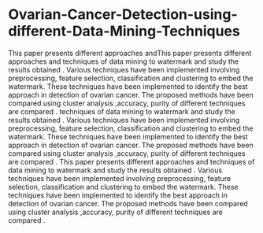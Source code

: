 # Ovarian-Cancer-Detection-using-different-Data-Mining-Techniques
This paper presents different approaches andThis paper presents different approaches and techniques of data mining to watermark and study
the results obtained . Various techniques have been implemented involving preprocessing, feature
selection, classification and clustering to embed the watermark. These techniques have been
implemented to identify the best approach in detection of ovarian cancer. The proposed methods
have been compared using cluster analysis ,accuracy, purity of different techniques are compared . techniques of data mining to watermark and study the results obtained . Various techniques have been implemented involving preprocessing, feature selection, classification and clustering to embed the watermark. These techniques have been implemented to identify the best approach in detection of ovarian cancer. The proposed methods have been compared using cluster analysis ,accuracy, purity of different techniques are compared .
This paper presents different approaches and techniques of data mining to watermark and study
the results obtained . Various techniques have been implemented involving preprocessing, feature
selection, classification and clustering to embed the watermark. These techniques have been
implemented to identify the best approach in detection of ovarian cancer. The proposed methods
have been compared using cluster analysis ,accuracy, purity of different techniques are compared .
